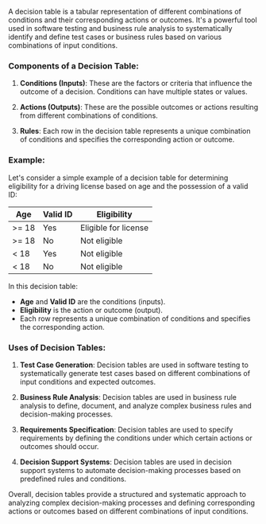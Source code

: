 A decision table is a tabular representation of different combinations of conditions and their corresponding actions or outcomes. It's a powerful tool used in software testing and business rule analysis to systematically identify and define test cases or business rules based on various combinations of input conditions.

### Components of a Decision Table:

1. **Conditions (Inputs)**: These are the factors or criteria that influence the outcome of a decision. Conditions can have multiple states or values.

2. **Actions (Outputs)**: These are the possible outcomes or actions resulting from different combinations of conditions.

3. **Rules**: Each row in the decision table represents a unique combination of conditions and specifies the corresponding action or outcome.

### Example:

Let's consider a simple example of a decision table for determining eligibility for a driving license based on age and the possession of a valid ID:

| Age    | Valid ID | Eligibility           |
|--------|----------|-----------------------|
| >= 18  | Yes      | Eligible for license  |
| >= 18  | No       | Not eligible          |
| < 18   | Yes      | Not eligible          |
| < 18   | No       | Not eligible          |

In this decision table:
- **Age** and **Valid ID** are the conditions (inputs).
- **Eligibility** is the action or outcome (output).
- Each row represents a unique combination of conditions and specifies the corresponding action.

### Uses of Decision Tables:

1. **Test Case Generation**: Decision tables are used in software testing to systematically generate test cases based on different combinations of input conditions and expected outcomes.

2. **Business Rule Analysis**: Decision tables are used in business rule analysis to define, document, and analyze complex business rules and decision-making processes.

3. **Requirements Specification**: Decision tables are used to specify requirements by defining the conditions under which certain actions or outcomes should occur.

4. **Decision Support Systems**: Decision tables are used in decision support systems to automate decision-making processes based on predefined rules and conditions.

Overall, decision tables provide a structured and systematic approach to analyzing complex decision-making processes and defining corresponding actions or outcomes based on different combinations of input conditions.